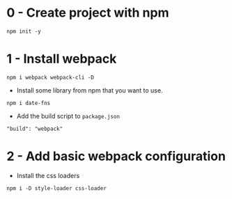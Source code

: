 # 0 - Create project with npm

```shell
npm init -y

```

# 1 - Install webpack

```shell
npm i webpack webpack-cli -D
```

* Install some library from npm that you want to use.

```shell
npm i date-fns
```

* Add the build script to `package.json`

```
"build": "webpack"
```

# 2 - Add basic webpack configuration

* Install the css loaders

```shell
npm i -D style-loader css-loader
```
